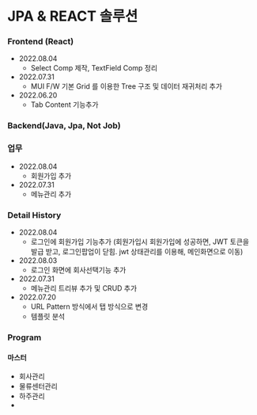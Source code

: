 # JPA & REACT 솔루션


### Frontend (React)
- 2022.08.04
  - Select Comp 제작, TextField Comp 정리
- 2022.07.31
  - MUI F/W 기본 Grid 를 이용한 Tree 구조 및 데이터 재귀처리 추가
- 2022.06.20
  - Tab Content 기능추가

### Backend(Java, Jpa, Not Job)

### 업무

- 2022.08.04
  - 회원가입 추가
- 2022.07.31
  - 메뉴관리 추가


### Detail History

- 2022.08.04
  - 로그인에 회원가입 기능추가 (회원가입시 회원가입에 성공하면, JWT 토큰을 발급 받고, 로그인팝업이 닫힘. jwt 상태관리를 이용해, 메인화면으로 이동)
- 2022.08.03
  - 로그인 화면에 회사선택기능 추가
- 2022.07.31 
  - 메뉴관리 트리뷰 추가 및 CRUD 추가
- 2022.07.20
  - URL Pattern 방식에서 탭 방식으로 변경
  - 템플릿 분석



### Program

#### 마스터
- 회사관리
- 물류센터관리
- 하주관리
- 